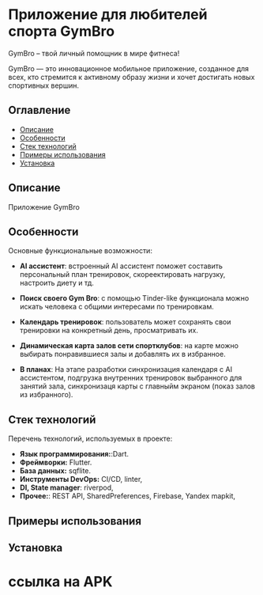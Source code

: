 # Приложение для любителей спорта GymBro

GymBro – твой личный помощник в мире фитнеса!

GymBro — это инновационное мобильное приложение, созданное для всех, кто стремится к активному образу жизни и хочет достигать новых спортивных вершин.

## Оглавление

- [Описание](#описание)
- [Особенности](#особенности)
- [Стек технологий](#стек-технологий)
- [Примеры использования](#примеры-использования)
- [Установка](#установка)

## Описание

Приложение GymBro 

## Особенности

Основные функциональные возможности:
- **AI ассистент**: встроенный AI ассистент поможет составить персональный план тренировок, скореектировать нагрузку, настроить диету и тд.
- **Поиск своего Gym Bro**: с помощью Tinder-like функционала можно искать человека с общими интересами по тренировкам.
- **Календарь тренировок**: пользователь может сохранять свои тренировки на конкретный день, просматривать их.
- **Динамическая карта залов сети спортклубов**: на карте можно выбирать понравившиеся залы и добавлять их в избранное.

- **В планах**:  На этапе разработки синхронизация календаря с AI ассистентом, подгрузка внутренних тренировок выбранного для занятий зала, синхронизаця карты с главныйм экраном (показ залов из избранного).

## Стек технологий

Перечень технологий, используемых в проекте:
- **Язык программирования:**:Dart.
- **Фреймворки:** Flutter.
- **База данных:** sqflite.
- **Инструменты DevOps:** CI/CD, linter,
- **DI, State manager**: riverpod, 
- **Прочее:**: REST API, SharedPreferences, Firebase, Yandex mapkit,

## Примеры использования
  
## Установка

# ссылка на APK



